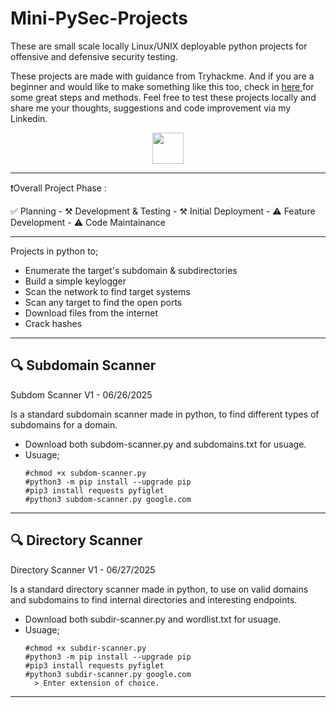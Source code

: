 <h1> Mini-PySec-Projects </h1>

These are small scale locally Linux/UNIX deployable python projects for offensive and defensive security testing.

These projects are made with guidance from Tryhackme. And if you are a beginner and would like to make something like this too, check in <a href="https://tryhackme.com/module/scripting-for-pentesters"> here </a> for some great steps and methods. Feel free to test these projects locally and share me your thoughts, suggestions and code improvement via my Linkedin.

<p align="center">
<a href="https://www.linkedin.com/in/dmelloderick/">
  <img height="50" src="https://user-images.githubusercontent.com/46517096/166973395-19676cd8-f8ec-4abf-83ff-da8243505b82.png"/>
</a>
  
---
❗Overall Project Phase : 

✅ Planning - 
⚒️ Development & Testing - 
⚒️ Initial Deployment - 
⚠️ Feature Development - 
⚠️ Code Maintainance

---


Projects in python to;
- Enumerate the target's subdomain & subdirectories
- Build a simple keylogger
- Scan the network to find target systems
- Scan any target to find the open ports
- Download files from the internet
- Crack hashes

---

## 🔍 Subdomain Scanner

Subdom Scanner V1 - 06/26/2025

Is a standard subdomain scanner made in python, to find different types of subdomains for a domain.
- Download both subdom-scanner.py and subdomains.txt for usuage.
- Usuage;
  ```
  #chmod +x subdom-scanner.py
  #python3 -m pip install --upgrade pip
  #pip3 install requests pyfiglet
  #python3 subdom-scanner.py google.com
  ```

---

## 🔍 Directory Scanner

Directory Scanner V1 - 06/27/2025

Is a standard directory scanner made in python, to use on valid domains and subdomains to find internal directories and interesting endpoints.
- Download both subdir-scanner.py and wordlist.txt for usuage.
- Usuage;
  ```
  #chmod +x subdir-scanner.py
  #python3 -m pip install --upgrade pip
  #pip3 install requests pyfiglet
  #python3 subdir-scanner.py google.com
    > Enter extension of choice.
  ```

---

<!--
## 📄 License

This work is licensed under the  
**Creative Commons Attribution-NonCommercial-NoDerivatives 4.0 International (CC BY-NC-ND 4.0)**

📌 *You may view and share this project with proper credit, but you may not modify it or use it commercially.*

🔗 [View License Terms](https://creativecommons.org/licenses/by-nc-nd/4.0/)
-->
